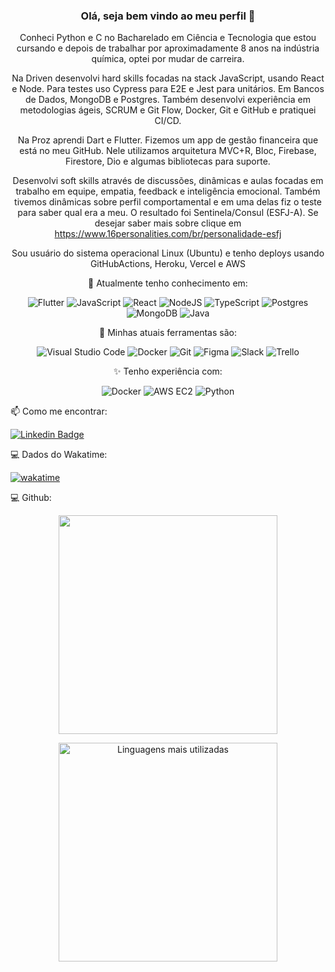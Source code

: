 <div align='center'>
 
 
 ### Olá, seja bem vindo ao meu perfil 👋

Conheci Python e C no Bacharelado em Ciência e Tecnologia que estou cursando e depois de trabalhar por aproximadamente 8 anos na indústria química, optei por mudar de carreira.

Na Driven desenvolvi hard skills focadas na stack JavaScript, usando React e Node. Para testes uso Cypress para E2E e Jest para unitários. Em Bancos de Dados, MongoDB e Postgres. Também desenvolvi experiência em metodologias ágeis, SCRUM e Git Flow, Docker, Git e GitHub e pratiquei CI/CD. 

Na Proz aprendi Dart e Flutter. Fizemos um app de gestão financeira que está no meu GitHub. Nele utilizamos arquitetura MVC+R, Bloc, Firebase, Firestore, Dio e algumas bibliotecas para suporte.

Desenvolvi soft skills através de discussões, dinâmicas e aulas focadas em trabalho em equipe, empatia, feedback e inteligência emocional. Também tivemos dinâmicas sobre perfil comportamental e em uma delas fiz o teste para saber qual era a meu. O resultado foi Sentinela/Consul (ESFJ-A). Se desejar saber mais sobre clique em https://www.16personalities.com/br/personalidade-esfj

Sou usuário do sistema operacional Linux (Ubuntu) e tenho deploys usando GitHubActions, Heroku, Vercel e AWS

🔭 Atualmente tenho conhecimento em:

![Flutter](https://img.shields.io/badge/Flutter-%2302569B.svg?style=for-the-badge&logo=Flutter&logoColor=white)
![JavaScript](https://img.shields.io/badge/javascript-%23323330.svg?style=for-the-badge&logo=javascript&logoColor=%23F7DF1E)
![React](https://img.shields.io/badge/react-%2320232a.svg?style=for-the-badge&logo=react&logoColor=%2361DAFB)
![NodeJS](https://img.shields.io/badge/node.js-6DA55F?style=for-the-badge&logo=node.js&logoColor=white)
![TypeScript](https://img.shields.io/badge/typescript-%23007ACC.svg?style=for-the-badge&logo=typescript&logoColor=white)
![Postgres](https://img.shields.io/badge/postgres-%23316192.svg?style=for-the-badge&logo=postgresql&logoColor=white)
![MongoDB](https://img.shields.io/badge/MongoDB-%234ea94b.svg?style=for-the-badge&logo=mongodb&logoColor=white)
![Java](https://img.shields.io/badge/java-%23ED8B00.svg?style=for-the-badge&logo=java&logoColor=white)

:wrench: Minhas atuais ferramentas são:

![Visual Studio Code](https://img.shields.io/badge/Visual%20Studio%20Code-0078d7.svg?style=for-the-badge&logo=visual-studio-code&logoColor=white)
![Docker](https://img.shields.io/badge/docker-%230db7ed.svg?style=for-the-badge&logo=docker&logoColor=white)
![Git](https://img.shields.io/badge/git-%23F05033.svg?style=for-the-badge&logo=git&logoColor=white)
![Figma](https://img.shields.io/badge/figma-%23F24E1E.svg?style=for-the-badge&logo=figma&logoColor=white)
![Slack](https://img.shields.io/badge/Slack-4A154B?style=for-the-badge&logo=slack&logoColor=white)
![Trello](https://img.shields.io/badge/Trello-%23026AA7.svg?style=for-the-badge&logo=Trello&logoColor=white)
 
✨ Tenho experiência com:

![Docker](https://img.shields.io/badge/docker-%230db7ed.svg?style=for-the-badge&logo=docker&logoColor=white)
![AWS EC2](https://img.shields.io/badge/AWS-%23FF9900.svg?style=for-the-badge&logo=amazon-aws&logoColor=white)
![Python](https://img.shields.io/badge/python-3670A0?style=for-the-badge&logo=python&logoColor=ffdd54)
</div>
 

📫 Como me encontrar:

[![Linkedin Badge](https://img.shields.io/badge/-LinkedIn-blue?style=flat-square&logo=Linkedin&logoColor=white&link=https://www.linkedin.com/in/ruda-rabello-da-silva/)](https://www.linkedin.com/in/ruda-rabello-da-silva//)


:computer: Dados do Wakatime:

[![wakatime](https://wakatime.com/badge/user/de09b70b-8675-4e1f-aed3-9a30ac245a48.svg)](https://wakatime.com/@de09b70b-8675-4e1f-aed3-9a30ac245a48)

:computer: Github:

<p align='center'>
  <a href="#"><img src="https://github-readme-stats.vercel.app/api?username=rudarabello&show_icons=true&count_private=true&theme=light" width="350">
 </a>
</p>

<p align='center'>
  <a href="#"><img src="https://github-readme-stats.vercel.app/api/top-langs/?username=rudarabello&layout=compact&theme=light&hide_border=true&cache_seconds=2000" title="Linguagens mais utilizadas" alt="Linguagens mais utilizadas" width="350">
 </a>
</p>

<!--START_SECTION:waka-->


<!--END_SECTION:waka-->

